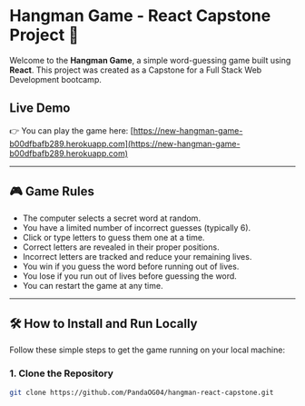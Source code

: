 # Hangman Game - React Capstone Project 🎯

Welcome to the **Hangman Game**, a simple word-guessing game built using **React**. This project was created as a Capstone for a Full Stack Web Development bootcamp.

## Live Demo

👉 You can play the game here: [https://new-hangman-game-b00dfbafb289.herokuapp.com](https://new-hangman-game-b00dfbafb289.herokuapp.com)

---

## 🎮 Game Rules

- The computer selects a secret word at random.
- You have a limited number of incorrect guesses (typically 6).
- Click or type letters to guess them one at a time.
- Correct letters are revealed in their proper positions.
- Incorrect letters are tracked and reduce your remaining lives.
- You win if you guess the word before running out of lives.
- You lose if you run out of lives before guessing the word.
- You can restart the game at any time.

---

## 🛠️ How to Install and Run Locally

Follow these simple steps to get the game running on your local machine:

### 1. Clone the Repository

```bash
git clone https://github.com/PandaOG04/hangman-react-capstone.git
